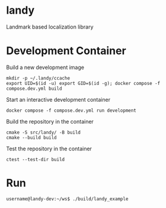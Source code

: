 # landy
Landmark based localization library

# Development Container
Build a new development image
```shell
mkdir -p ~/.landy/ccache
export UID=$(id -u) export GID=$(id -g); docker compose -f compose.dev.yml build
```
Start an interactive development container
```shell
docker compose -f compose.dev.yml run development
```
Build the repository in the container
```shell
cmake -S src/landy/ -B build
cmake --build build
```
Test the repository in the container
```shell
ctest --test-dir build
```
# Run
```shell
username@landy-dev:~/ws$ ./build/landy_example
```
